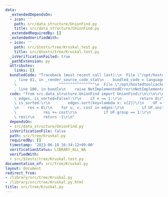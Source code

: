 ```yaml
---
data:
  _extendedDependsOn:
  - icon: ''
    path: src/data_structure/UnionFind.py
    title: src/data_structure/UnionFind.py
  _extendedRequiredBy: []
  _extendedVerifiedWith:
  - icon: ''
    path: src/$tests/tree/Kruskal.test.py
    title: src/$tests/tree/Kruskal.test.py
  _isVerificationFailed: true
  _pathExtension: py
  attributes:
    links: []
  bundledCode: "Traceback (most recent call last):\n  File \"/opt/hostedtoolcache/Python/3.11.4/x64/lib/python3.11/site-packages/onlinejudge_verify/documentation/build.py\"\
    , line 81, in _render_source_code_stat\n    bundled_code = language.bundle(\n\
    \                   ^^^^^^^^^^^^^^^^\n  File \"/opt/hostedtoolcache/Python/3.11.4/x64/lib/python3.11/site-packages/onlinejudge_verify/languages/python.py\"\
    , line 108, in bundle\n    raise NotImplementedError\nNotImplementedError\n"
  code: "from src.data_structure.UnionFind import UnionFind\r\n\r\n\r\ndef Kruskal(n,\
    \ edges, is_sorted=False):\r\n    if n == 1:\r\n        return 0\r\n    if not\
    \ is_sorted:\r\n        edges.sort(key=lambda x: x[2])\r\n    UF = UnionFind(n)\r\
    \n    res = 0\r\n    for u, v, cost in edges:\r\n        if UF.unite(u, v):\r\n\
    \            res += cost\r\n            if UF.group == 1:\r\n                return\
    \ res\r\n    return -1\r\n"
  dependsOn:
  - src/data_structure/UnionFind.py
  isVerificationFile: false
  path: src/tree/Kruskal.py
  requiredBy: []
  timestamp: '2023-06-18 16:34:12+09:00'
  verificationStatus: LIBRARY_ALL_WA
  verifiedWith:
  - src/$tests/tree/Kruskal.test.py
documentation_of: src/tree/Kruskal.py
layout: document
redirect_from:
- /library/src/tree/Kruskal.py
- /library/src/tree/Kruskal.py.html
title: src/tree/Kruskal.py
---
```

